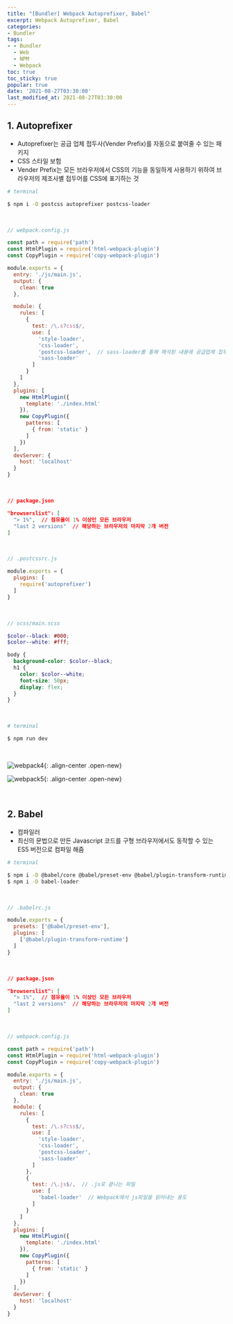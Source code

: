 ```yaml
---
title: "[Bundler] Webpack Autoprefixer, Babel"
excerpt: Webpack Autoprefixer, Babel
categories:
- Bundler
tags:
- - Bundler
  - Web
  - NPM
  - Webpack
toc: true
toc_sticky: true
popular: true
date: '2021-08-27T03:30:00'
last_modified_at: 2021-08-27T03:30:00
---
```


## 1. Autoprefixer

- Autoprefixer는 공급 업체 접두사(Vender Prefix)를 자동으로 붙여줄 수 있는 패키지
- CSS 스타일 보험
- Vender Prefix는 모든 브라우저에서 CSS의 기능을 동일하게 사용하기 위하여 브라우저의 제조사별 접두어를 CSS에 표기하는 것

```bash
# terminal

$ npm i -D postcss autoprefixer postcss-loader
```

<br>

```js
// webpack.config.js

const path = require('path')
const HtmlPlugin = require('html-webpack-plugin')
const CopyPlugin = require('copy-webpack-plugin')

module.exports = {
  entry: './js/main.js',
  output: {
    clean: true
  },

  module: {
    rules: [
      {
        test: /\.s?css$/,
        use: [
          'style-loader',
          'css-loader',
          'postcss-loader',  // sass-loader롤 통해 해석된 내용에 공급업체 접두사를 적용하는 용도
          'sass-loader'
        ]
      }
    ]
  },
  plugins: [
    new HtmlPlugin({
      template: './index.html'
    }),
    new CopyPlugin({
      patterns: [
        { from: 'static' }
      ]
    })
  ],
  devServer: {
    host: 'localhost'
  }
}
```

<br>

```json
// package.json

"browserslist": [
  "> 1%",  // 점유율이 1% 이상인 모든 브라우저
  "last 2 versions"  // 해당하는 브라우저의 마지막 2개 버전
]
```

<br>

```js
// .postcssrc.js

module.exports = {
  plugins: [
    require('autoprefixer')
  ]
}
```

<br>

```scss
// scss/main.scss

$color--black: #000;
$color--white: #fff;

body {
  background-color: $color--black;
  h1 {
    color: $color--white;
    font-size: 50px;
    display: flex;
  }
}
```

<br>

```bash
# terminal

$ npm run dev
```

<br>

![webpack4](https://user-images.githubusercontent.com/62803763/131019905-29a20efd-eede-4820-9b01-89e651fcee37.PNG){: .align-center .open-new}

![webpack5](https://user-images.githubusercontent.com/62803763/131019993-66708a01-cbb7-43aa-8b2e-6c7001b197f4.PNG){: .align-center .open-new}


<br>

## 2. Babel

- 컴파일러
- 최신의 문법으로 만든 Javascript 코드를 구형 브라우저에서도 동작할 수 있는 ES5 버전으로 컴파일 해줌

```bash
# terminal

$ npm i -D @babel/core @babel/preset-env @babel/plugin-transform-runtime
$ npm i -D babel-loader
```

<br>

```js
// .babelrc.js

module.exports = {
  presets: ['@babel/preset-env'],
  plugins: [
    ['@babel/plugin-transform-runtime']
  ]
}
```

<br>

```json
// package.json

"browserslist": [
  "> 1%",  // 점유율이 1% 이상인 모든 브라우저
  "last 2 versions"  // 해당하는 브라우저의 마지막 2개 버전
]
```

<br>

```js
// webpack.config.js

const path = require('path')
const HtmlPlugin = require('html-webpack-plugin')
const CopyPlugin = require('copy-webpack-plugin')

module.exports = {
  entry: './js/main.js',
  output: {
    clean: true
  },
  module: {
    rules: [
      {
        test: /\.s?css$/,
        use: [
          'style-loader',
          'css-loader',
          'postcss-loader',
          'sass-loader'
        ]
      },
      {
        test: /\.js$/,  // .js로 끝나는 파일
        use: [
          'babel-loader'  // Webpack에서 js파일을 읽어내는 용도
        ]
      }
    ]
  },
  plugins: [
    new HtmlPlugin({
      template: './index.html'
    }),
    new CopyPlugin({
      patterns: [
        { from: 'static' }
      ]
    })
  ],
  devServer: {
    host: 'localhost'
  }
}
```
